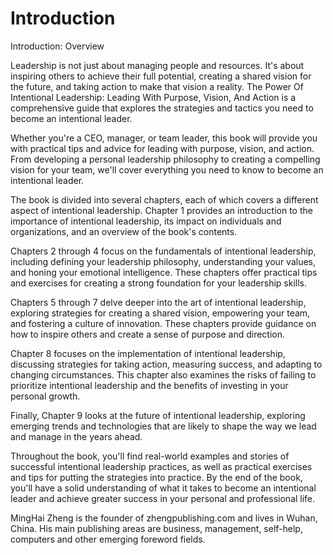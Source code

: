# Introduction

Introduction: Overview

Leadership is not just about managing people and resources. It's about inspiring others to achieve their full potential, creating a shared vision for the future, and taking action to make that vision a reality. The Power Of Intentional Leadership: Leading With Purpose, Vision, And Action is a comprehensive guide that explores the strategies and tactics you need to become an intentional leader.

Whether you're a CEO, manager, or team leader, this book will provide you with practical tips and advice for leading with purpose, vision, and action. From developing a personal leadership philosophy to creating a compelling vision for your team, we'll cover everything you need to know to become an intentional leader.

The book is divided into several chapters, each of which covers a different aspect of intentional leadership. Chapter 1 provides an introduction to the importance of intentional leadership, its impact on individuals and organizations, and an overview of the book's contents.

Chapters 2 through 4 focus on the fundamentals of intentional leadership, including defining your leadership philosophy, understanding your values, and honing your emotional intelligence. These chapters offer practical tips and exercises for creating a strong foundation for your leadership skills.

Chapters 5 through 7 delve deeper into the art of intentional leadership, exploring strategies for creating a shared vision, empowering your team, and fostering a culture of innovation. These chapters provide guidance on how to inspire others and create a sense of purpose and direction.

Chapter 8 focuses on the implementation of intentional leadership, discussing strategies for taking action, measuring success, and adapting to changing circumstances. This chapter also examines the risks of failing to prioritize intentional leadership and the benefits of investing in your personal growth.

Finally, Chapter 9 looks at the future of intentional leadership, exploring emerging trends and technologies that are likely to shape the way we lead and manage in the years ahead.

Throughout the book, you'll find real-world examples and stories of successful intentional leadership practices, as well as practical exercises and tips for putting the strategies into practice. By the end of the book, you'll have a solid understanding of what it takes to become an intentional leader and achieve greater success in your personal and professional life.


MingHai Zheng is the founder of zhengpublishing.com and lives in Wuhan, China. His main publishing areas are business, management, self-help, computers and other emerging foreword fields.
